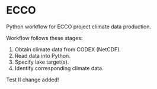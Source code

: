 ECCO
====

Python workflow for ECCO project climate data production.

Workflow follows these stages:
1. Obtain climate data from CODEX (NetCDF).
2. Read data into Python.
3. Specify lake target(s).
4. Identify corresponding climate data.


Test II change added!


